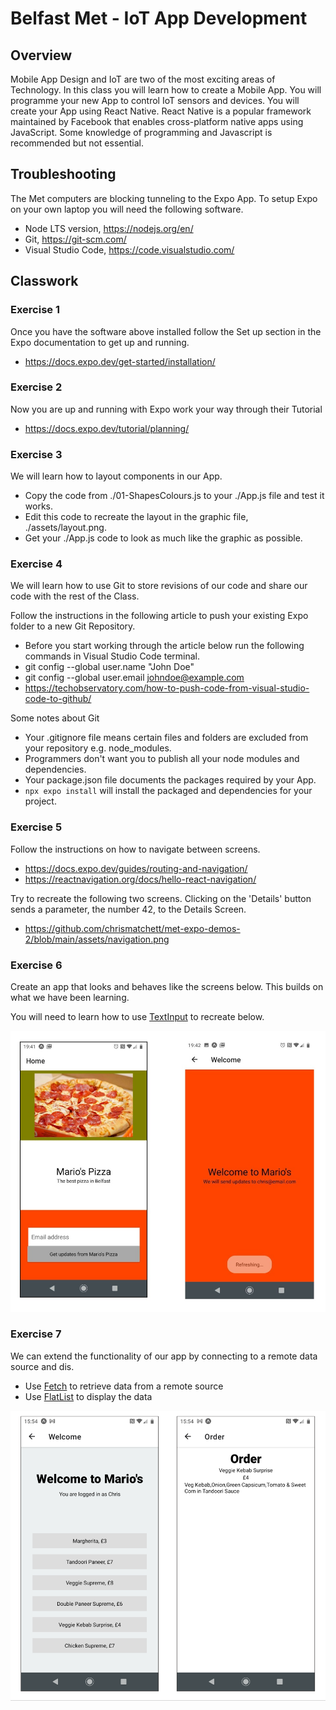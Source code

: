 # Belfast Met - IoT App Development

## Overview
Mobile App Design and IoT are two of the most exciting areas of Technology. In this class you will learn how to create a Mobile App. You will programme your new App to control IoT sensors and devices. You will create your App using React Native. React Native is a popular framework maintained by Facebook that enables cross-platform native apps using JavaScript. Some knowledge of programming and Javascript is recommended but not essential.

## Troubleshooting
The Met computers are blocking tunneling to the Expo App. To setup Expo on your own laptop you will need the following software.

* Node LTS version, https://nodejs.org/en/
* Git, https://git-scm.com/
* Visual Studio Code, https://code.visualstudio.com/

## Classwork

### Exercise 1

Once you have the software above installed follow the Set up section in the Expo documentation to get up and running.

* https://docs.expo.dev/get-started/installation/

### Exercise 2

Now you are up and running with Expo work your way through their Tutorial

* https://docs.expo.dev/tutorial/planning/

### Exercise 3

We will learn how to layout components in our App.

* Copy the code from ./01-ShapesColours.js to your ./App.js file and test it works.
* Edit this code to recreate the layout in the graphic file, ./assets/layout.png.
* Get your ./App.js code to look as much like the graphic as possible.

### Exercise 4

We will learn how to use Git to store revisions of our code and share our code with the rest of the Class.

Follow the instructions in the following article to push your existing Expo folder to a new Git Repository.

* Before you start working through the article below run the following commands in Visual Studio Code terminal.
* git config --global user.name "John Doe"
* git config --global user.email johndoe@example.com
* https://techobservatory.com/how-to-push-code-from-visual-studio-code-to-github/

Some notes about Git

* Your .gitignore file means certain files and folders are excluded from your repository e.g. node_modules. 
* Programmers don't want you to publish all your node modules and dependencies.
* Your package.json file documents the packages required by your App.
* ```npx expo install``` will install the packaged and dependencies for your project.

### Exercise 5

Follow the instructions on how to navigate between screens.

* https://docs.expo.dev/guides/routing-and-navigation/
* https://reactnavigation.org/docs/hello-react-navigation/

Try to recreate the following two screens. Clicking on the 'Details' button sends a parameter, the number 42, to the Details Screen.

* https://github.com/chrismatchett/met-expo-demos-2/blob/main/assets/navigation.png

### Exercise 6

Create an app that looks and behaves like the screens below. This builds on what we have been learning.

You will need to learn how to use [TextInput](https://docs.expo.dev/versions/latest/react-native/textinput/) to recreate below.

![Pizza Screen](https://github.com/chrismatchett/met-expo-demos-2/blob/main/assets/pizza-screens.png?raw=true)

### Exercise 7

We can extend the functionality of our app by connecting to a remote data source and dis.

* Use [Fetch](https://reactnative.dev/docs/network) to retrieve data from a remote source
* Use [FlatList](https://reactnative.dev/docs/flatlist) to display the data

![Pizza Screen](https://github.com/chrismatchett/met-expo-demos-2/blob/main/assets/pizza-screen-fetch.png?raw=true)



